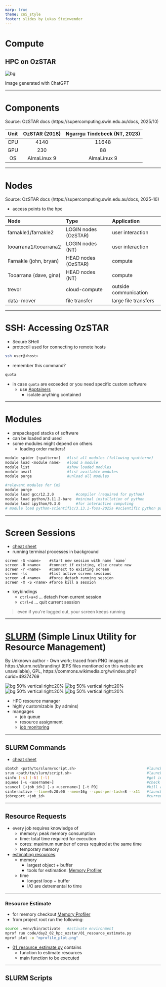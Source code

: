 ```yaml
---
marp: true
theme: cn5_style
footer: slides by Lukas Steinwender
---
```


<!-- _class: titleslide -->
# Compute
## HPC on OzSTAR

![bg](../../gfx/TitlePage.png)
<div class="footnote">Image generated with ChatGPT</div>

---
# Components
<!-- Ngarrgu Tindebeek: "knowledge of the void" in Woiwurrung (provided by Wurundjeri elders) -->
<!-- Tooarrana: endangered Australian animal -->
<!-- Farnakle: Australian slang for "wasting time or engaging in inconsequential activity that creates a false appearance of productivity" -->

<div class="footnote">Source: OzSTAR docs (https://supercomputing.swin.edu.au/docs, 2025/10)</div>

| Unit | OzSTAR (2018) | Ngarrgu Tindebeek (NT, 2023) |
| :-: | :-: | :-: |
| CPU | 4140| 11648 |
| GPU | 230 | 88 |
| OS | AlmaLinux 9 | AlmaLinux 9 |

---
# Nodes
<div class="footnote">Source: OzSTAR docs (https://supercomputing.swin.edu.au/docs, 2025-10)</div>

* access points to the hpc

| Node | Type | Application |
| :- | :- | :- |
| farnakle1/farnakle2       | LOGIN nodes (OzSTAR)  | user interaction |
| tooarrana1/tooarrana2     | LOGIN nodes (NT)      | user interaction |
| Farnakle (john, bryan)    | HEAD nodes (OzSTAR)   | compute |
| Tooarrana (dave, gina)    | HEAD nodes (NT)       | compute |
| trevor                    | cloud-compute         | outside communication |
| data-mover                | file transfer         | large file transfers |

---
# SSH: Accessing OzSTAR

* Secure SHell
* protocoll used for connecting to remote hosts
```bash
ssh user@<host>
```
* remember this command?
```bash
quota
```
* in case `quota` are exceeded or you need specific custom software
    * use [Apptainers](https://supercomputing.swin.edu.au/docs/2-ozstar/Apptainer.html)
        * isolate anything contained

---
# Modules
* prepackaged stacks of software
* can be loaded and used
* some modules might depend on others
    * loading order matters!

```bash
module spider [<pattern>]   #list all modules (following <pattern>)
module load <module name>   #load a module
module list                 #show loaded modules
module avail                #list available modules
module purge                #unload all modules                                                 
```

```bash
#relevant modules for Cn5
module purge
module load gcc/12.2.0          #compiler (required for python)
module load python/3.11.2-bare  #minimal installation of python
module load ipython/9.3.0       #for interactive computing
# module load python-scientific/3.13.1-foss-2025a #scientific python packages                    
```


---
# Screen Sessions
* [cheat sheet](https://gist.github.com/jctosta/af918e1618682638aa82)
* running terminal processes in background

```
screen -S <name>    #start new session with name `name`
screen -R <name>    #connect if existing, else create new
screen -r <name>    #connect to existing screen
screen -ls          #list active screen sessions
screen -d <name>    #force detach running session
screen -X -S <name> #force kill a session
```
* keybindings
    * `ctrl+a+d` ... detach from current session
    * `ctrl+d` ... quit current session

> even if you're logged out, your screen keeps running

---
# [SLURM](https://slurm.schedmd.com/documentation.html) (Simple Linux Utility for Resource Management)
<div class="footnote">
By Unknown author - Own work; traced from PNG images at https://slurm.net/branding/ (EPS files mentioned on this website are unavailable), GPL, https://commons.wikimedia.org/w/index.php?curid=49374769
</div>

![bg 50% vertical right:20%]("")
![bg 50% vertical right:20%](../../gfx/logo_slurm.png)
![bg 50% vertical right:20%]("")
![bg 50% vertical right:20%]("")

* HPC resource manager
* highly customizable (by admins)
* mangages
    * job queue
    * resource assignment
    * [job monitoring](https://supercomputing.swin.edu.au/monitor/)
---
## SLURM Commands
<!-- `sinteractive` allows limited number of cores, limited amount of memory -->

* [cheat sheet](https://supercomputing.swin.edu.au/docs/2-ozstar/oz-slurm-basics.html)

```bash
sbatch <path/to/slurm/script.sh>                                #launch a job
srun <path/to/slurm/script.sh>                                  #launch parallel job
sinfo [-s] [-N] [-l]                                            #get information about cluster components
squeue [-u <username>]                                          #check the queue
scancel [<job_id>] [-u <username>] [-t PD]                      #kill a running job `-t PD`: cancel all pending jobs
sinteractive --time=0:20:00 --mem=16g --cpus-per-task=8 --x11   #launch interactive session
jobreport <job_id>                                              #current resource usage of job
```

---
## Resource Requests
<!-- OzSTAR: if you ask for <4GB memory, job will never get flagged -->
* every job requires knowledge of
    * memory: peak memory consumption
    * time: total time required for execution
    * cores: maximum number of cores required at the same time
    * temporary memory
* [estimating resources](#resource-estimate)
    * memory
        * largest object + buffer
        * tools for estimation: [Memory Profiler](https://github.com/pythonprofilers/memory_profiler)
    * time
        * longest loop + buffer
        * I/O are detremental to time
---
### Resource Estimate

* for memory checkout [Memory Profiler](https://github.com/pythonprofilers/memory_profiler)
* from project root run the following:
```bash
source .venv/bin/activate   #activate environment
mprof run code/day2_02_hpc_ozstar/01_resource_estimate.py
mprof plot -o "mprofile_plot.png"
```
* [01_resource_estimate.py](code/day2_02_hpc_ozstar/01_resource_estimate.py) contains
    * function to estimate resources
    * main function to be executed

---
## SLURM Scripts
